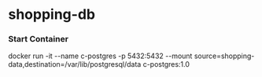 # shopping-db

### Start Container
docker run -it --name c-postgres -p 5432:5432 --mount source=shopping-data,destination=/var/lib/postgresql/data c-postgres:1.0